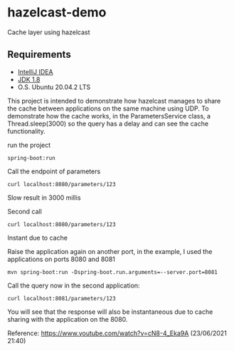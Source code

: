 # hazelcast-demo
Cache layer using hazelcast

## Requirements

* [IntelliJ IDEA](https://www.jetbrains.com/pt-br/idea/download/download-thanks.html?platform=linux&code=IIC)
* [JDK 1.8](https://openjdk.java.net/install/)
* O.S. Ubuntu 20.04.2 LTS

This project is intended to demonstrate how hazelcast manages to share the cache between applications
on the same machine using UDP. To demonstrate how the cache works, in the ParametersService class, a
Thread.sleep(3000) so the query has a delay and can see the cache functionality.

run the project

```spring-boot:run```

Call the endpoint of parameters

```curl localhost:8080/parameters/123```

Slow result in 3000 millis

Second call

```curl localhost:8080/parameters/123```

Instant due to cache

Raise the application again on another port, in the example, I used the applications on ports 8080 and 8081

```mvn spring-boot:run -Dspring-boot.run.arguments=--server.port=8081```

Call the query now in the second application:

```curl localhost:8081/parameters/123```

You will see that the response will also be instantaneous due to cache sharing with the application on the 8080.

Reference: https://www.youtube.com/watch?v=cN8-4_Eka9A (23/06/2021 21:40)
